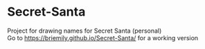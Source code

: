 # Secret-Santa
Project for drawing names for Secret Santa (personal) <br>
Go to https://briemily.github.io/Secret-Santa/ for a working version
